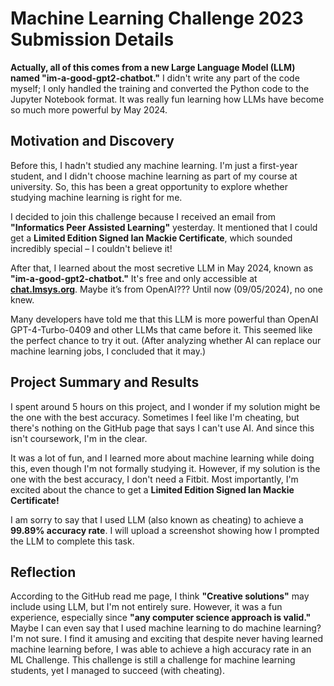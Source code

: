# Machine Learning Challenge 2023 Submission Details

**Actually, all of this comes from a new Large Language Model (LLM) named "im-a-good-gpt2-chatbot."** I didn't write any part of the code myself; I only handled the training and converted the Python code to the Jupyter Notebook format. It was really fun learning how LLMs have become so much more powerful by May 2024.

## Motivation and Discovery

Before this, I hadn't studied any machine learning. I'm just a first-year student, and I didn't choose machine learning as part of my course at university. So, this has been a great opportunity to explore whether studying machine learning is right for me.

I decided to join this challenge because I received an email from **"Informatics Peer Assisted Learning"** yesterday. It mentioned that I could get a **Limited Edition Signed Ian Mackie Certificate**, which sounded incredibly special – I couldn't believe it!

After that, I learned about the most secretive LLM in May 2024, known as **"im-a-good-gpt2-chatbot."** It's free and only accessible at **[chat.lmsys.org](https://chat.lmsys.org/)**. Maybe it’s from OpenAI??? Until now (09/05/2024), no one knew.

Many developers have told me that this LLM is more powerful than OpenAI GPT-4-Turbo-0409 and other LLMs that came before it. This seemed like the perfect chance to try it out. (After analyzing whether AI can replace our machine learning jobs, I concluded that it may.)

## Project Summary and Results

I spent around 5 hours on this project, and I wonder if my solution might be the one with the best accuracy. Sometimes I feel like I'm cheating, but there's nothing on the GitHub page that says I can't use AI. And since this isn't coursework, I'm in the clear.

It was a lot of fun, and I learned more about machine learning while doing this, even though I'm not formally studying it. However, if my solution is the one with the best accuracy, I don't need a Fitbit. Most importantly, I'm excited about the chance to get a **Limited Edition Signed Ian Mackie Certificate!**

I am sorry to say that I used LLM (also known as cheating) to achieve a **99.89% accuracy rate**. I will upload a screenshot showing how I prompted the LLM to complete this task.

## Reflection

According to the GitHub read me page, I think **"Creative solutions"** may include using LLM, but I'm not entirely sure. However, it was a fun experience, especially since **"any computer science approach is valid."** Maybe I can even say that I used machine learning to do machine learning? I'm not sure. I find it amusing and exciting that despite never having learned machine learning before, I was able to achieve a high accuracy rate in an ML Challenge. This challenge is still a challenge for machine learning students, yet I managed to succeed (with cheating).